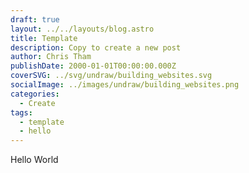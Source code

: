 ```yaml
---
draft: true
layout: ../../layouts/blog.astro
title: Template
description: Copy to create a new post
author: Chris Tham
publishDate: 2000-01-01T00:00:00.000Z
coverSVG: ../svg/undraw/building_websites.svg
socialImage: ../images/undraw/building_websites.png
categories:
  - Create
tags:
  - template
  - hello
---
```


Hello World

